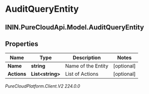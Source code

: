 # AuditQueryEntity

## ININ.PureCloudApi.Model.AuditQueryEntity

## Properties

|Name | Type | Description | Notes|
|------------ | ------------- | ------------- | -------------|
| **Name** | **string** | Name of the Entity | [optional] |
| **Actions** | **List&lt;string&gt;** | List of Actions | [optional] |



_PureCloudPlatform.Client.V2 224.0.0_
